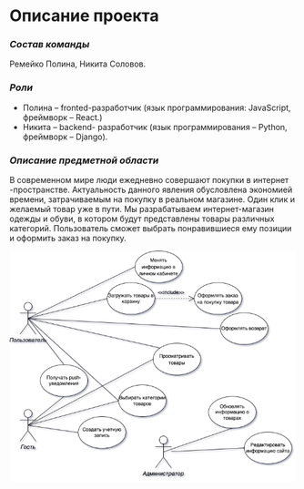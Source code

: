 # Описание проекта

### _Состав команды_
Ремейко Полина, Никита Соловов. 
### _Роли_
- Полина – fronted-разработчик (язык программирования: JavaScript, фреймворк – React.)
- Никита – backend- разработчик (язык программирования – Python, фреймворк – Django).

### _Описание предметной области_
В современном мире люди ежедневно совершают покупки в интернет -пространстве. Актуальность данного явления обусловлена экономией времени, затрачиваемым на покупку в реальном магазине. Один клик и желаемый товар уже в пути. 
Мы разрабатываем интернет-магазин одежды и обуви, в котором будут представлены товары различных категорий. Пользователь сможет выбрать понравившиеся ему позиции и оформить заказ на покупку. 

![Use-case диаграмма](https://github.com/CyberEssence/clothes_magazine/blob/main/Use-case(shop).drawio.png)

